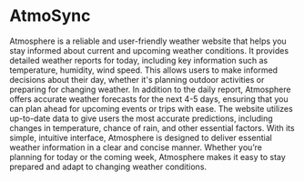 # AtmoSync 
 Atmosphere is a reliable and user-friendly weather website that helps you stay informed about current and upcoming weather conditions. It provides detailed weather reports for today, including key information such as temperature, humidity, wind speed. This allows users to make informed decisions about their day, whether it's planning outdoor activities or preparing for changing weather.  In addition to the daily report, Atmosphere offers accurate weather forecasts for the next 4-5 days, ensuring that you can plan ahead for upcoming events or trips with ease. The website utilizes up-to-date data to give users the most accurate predictions, including changes in temperature, chance of rain, and other essential factors.  With its simple, intuitive interface, Atmosphere is designed to deliver essential weather information in a clear and concise manner. Whether you’re planning for today or the coming week, Atmosphere makes it easy to stay prepared and adapt to changing weather conditions.
